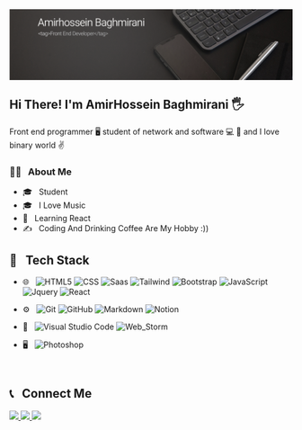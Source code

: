<img align="center" src="Untitled-3.png" />

<h2>Hi There! I'm AmirHossein Baghmirani 🖐</h2>

<p>Front end programmer 🖥 student of network and software 💻 👨 and I love binary world ✌️</p>

<h3>👨‍💻 &nbsp; About Me</h3>

- 🎓 &nbsp; Student
- 🎓 &nbsp; I Love Music
- 🌱 &nbsp; Learning React
- ✍️ &nbsp; Coding And Drinking Coffee Are My Hobby :))

<h2>🔧 &nbsp; Tech Stack</h2>

- 🌐 &nbsp;
  ![HTML5](https://img.shields.io/badge/HTML5-E34F26?style=flat&logo=html5&logoColor=white)
  ![CSS](https://img.shields.io/badge/CSS3-1572B6?style=flat&logo=css3&logoColor=white)
  ![Saas](https://img.shields.io/badge/Sass-CC6699?style=flat&logo=sass&logoColor=white)
  ![Tailwind](https://img.shields.io/badge/Tailwind_CSS-38B2AC?style=flat&logo=tailwind-css&logoColor=white)
  ![Bootstrap](https://img.shields.io/badge/Bootstrap-563D7C?style=flat&logo=bootstrap&logoColor=white)
  ![JavaScript](https://img.shields.io/badge/JavaScript-323330?style=flat&logo=javascript&logoColor=F7DF1E)
  ![Jquery](https://img.shields.io/badge/jQuery-0769AD?style=flat&logo=jquery&logoColor=white)
  ![React](https://img.shields.io/badge/React-20232A?style=flat&logo=react&logoColor=61DAFB)
  
- ⚙️ &nbsp;
  ![Git](https://img.shields.io/badge/GIT-E44C30?style=flat&logo=git&logoColor=white)
  ![GitHub](https://img.shields.io/badge/GitHub-100000?style=flat&logo=github&logoColor=white)
  ![Markdown](https://img.shields.io/badge/Markdown-000000?style=flat&logo=markdown&logoColor=white)
  ![Notion](https://img.shields.io/badge/Notion-000000?style=flat&logo=notion&logoColor=white)

  
- 🔧 &nbsp;
  ![Visual Studio Code](https://img.shields.io/badge/Visual_Studio_Code-0078D4?style=flat&logo=visual%20studio%20code&logoColor=white)
  ![Web_Storm](https://img.shields.io/badge/WebStorm-000000?style=flat&logo=WebStorm&logoColor=white)
  
- 🖥 &nbsp;
  ![Photoshop](https://img.shields.io/badge/Adobe%20Photoshop-31A8FF?style=flat&logo=Adobe%20Photoshop&logoColor=black)


<br />

<h2>📞 &nbsp; Connect Me </h2>

<p>
  <a href="https://www.instagram.com/amirhsn.dev/">
    <img src="https://img.shields.io/badge/Instagram-E4405F?style=flat&logo=instagram&logoColor=white" />
  </a>
  <a href="https://t.me/Amir_fd_null">
    <img src="https://img.shields.io/badge/Telegram-2CA5E0?style=flat&logo=telegram&logoColor=white" />
  </a>
    <a href="https://www.linkedin.com/in/amirhossein-baghmirani/">
    <img src="https://img.shields.io/badge/LinkedIn-0077B5?style=flat&logo=linkedin&logoColor=white" />
  </a>
</p>
